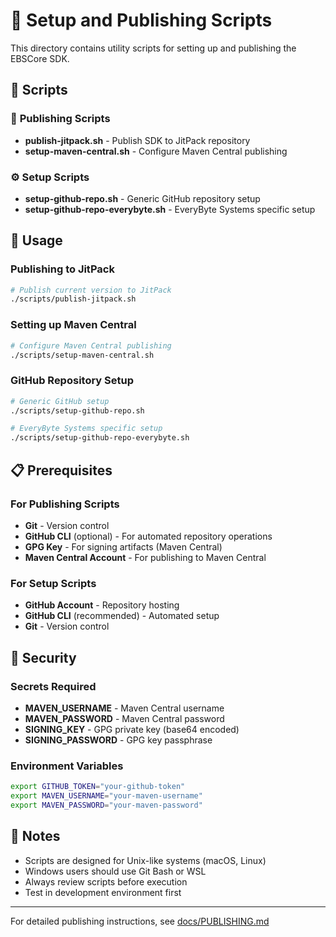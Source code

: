 # 🔧 Setup and Publishing Scripts

This directory contains utility scripts for setting up and publishing the EBSCore SDK.

## 📁 Scripts

### 🚀 **Publishing Scripts**
- **publish-jitpack.sh** - Publish SDK to JitPack repository
- **setup-maven-central.sh** - Configure Maven Central publishing

### ⚙️ **Setup Scripts**
- **setup-github-repo.sh** - Generic GitHub repository setup
- **setup-github-repo-everybyte.sh** - EveryByte Systems specific setup

## 🚀 Usage

### Publishing to JitPack

```bash
# Publish current version to JitPack
./scripts/publish-jitpack.sh
```

### Setting up Maven Central

```bash
# Configure Maven Central publishing
./scripts/setup-maven-central.sh
```

### GitHub Repository Setup

```bash
# Generic GitHub setup
./scripts/setup-github-repo.sh

# EveryByte Systems specific setup
./scripts/setup-github-repo-everybyte.sh
```

## 📋 Prerequisites

### For Publishing Scripts
- **Git** - Version control
- **GitHub CLI** (optional) - For automated repository operations
- **GPG Key** - For signing artifacts (Maven Central)
- **Maven Central Account** - For publishing to Maven Central

### For Setup Scripts
- **GitHub Account** - Repository hosting
- **GitHub CLI** (recommended) - Automated setup
- **Git** - Version control

## 🔐 Security

### Secrets Required
- **MAVEN_USERNAME** - Maven Central username
- **MAVEN_PASSWORD** - Maven Central password
- **SIGNING_KEY** - GPG private key (base64 encoded)
- **SIGNING_PASSWORD** - GPG key passphrase

### Environment Variables
```bash
export GITHUB_TOKEN="your-github-token"
export MAVEN_USERNAME="your-maven-username"
export MAVEN_PASSWORD="your-maven-password"
```

## 📝 Notes

- Scripts are designed for Unix-like systems (macOS, Linux)
- Windows users should use Git Bash or WSL
- Always review scripts before execution
- Test in development environment first

---

For detailed publishing instructions, see [docs/PUBLISHING.md](../docs/PUBLISHING.md)